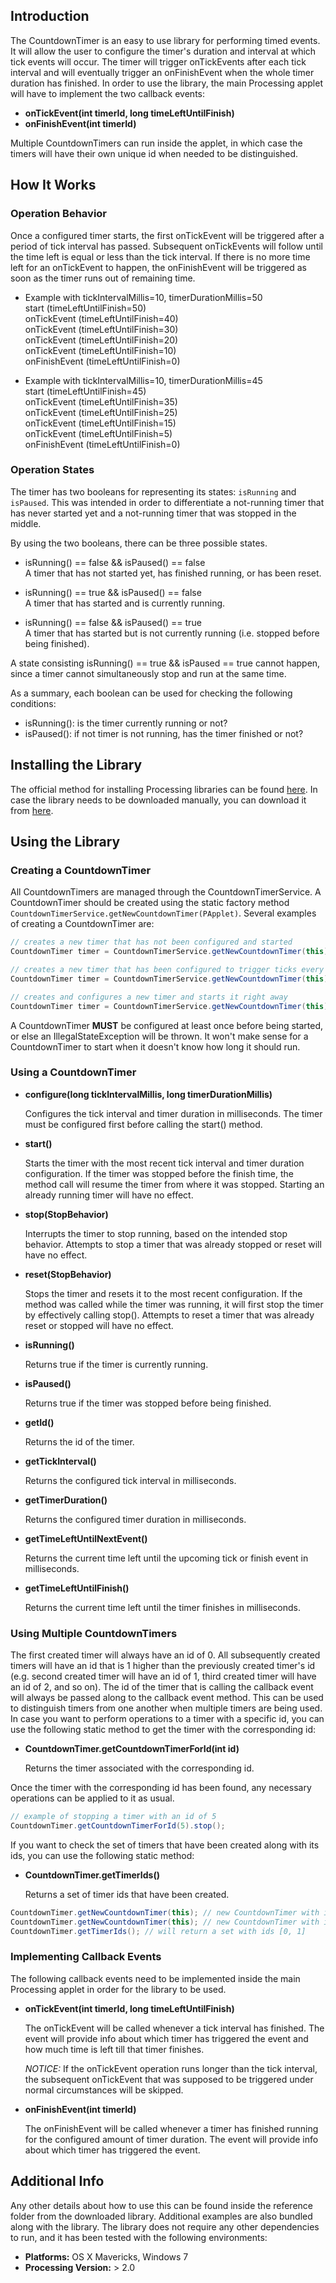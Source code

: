 
## Introduction

The CountdownTimer is an easy to use library for performing timed events.
It will allow the user to configure the timer's duration and interval at which tick events will occur.
The timer will trigger onTickEvents after each tick interval and will eventually trigger an onFinishEvent when the whole timer duration has finished.
In order to use the library, the main Processing applet will have to implement the two callback events:

* __onTickEvent(int timerId, long timeLeftUntilFinish)__
* __onFinishEvent(int timerId)__

Multiple CountdownTimers can run inside the applet, in which case the timers will have their own unique id when needed to be distinguished.

## How It Works

### Operation Behavior

Once a configured timer starts, the first onTickEvent will be triggered after a period of tick interval has passed.
Subsequent onTickEvents will follow until the time left is equal or less than the tick interval.
If there is no more time left for an onTickEvent to happen, the onFinishEvent will be triggered as soon as the timer runs out of remaining time. 

* Example with tickIntervalMillis=10, timerDurationMillis=50  
start         (timeLeftUntilFinish=50)  
onTickEvent   (timeLeftUntilFinish=40)  
onTickEvent   (timeLeftUntilFinish=30)  
onTickEvent   (timeLeftUntilFinish=20)  
onTickEvent   (timeLeftUntilFinish=10)  
onFinishEvent (timeLeftUntilFinish=0)  

* Example with tickIntervalMillis=10, timerDurationMillis=45  
start         (timeLeftUntilFinish=45)  
onTickEvent   (timeLeftUntilFinish=35)  
onTickEvent   (timeLeftUntilFinish=25)  
onTickEvent   (timeLeftUntilFinish=15)  
onTickEvent   (timeLeftUntilFinish=5)  
onFinishEvent (timeLeftUntilFinish=0) 

### Operation States

The timer has two booleans for representing its states: `isRunning` and `isPaused`.
This was intended in order to differentiate a not-running timer that has never started yet and a not-running timer that was stopped in the middle.

By using the two booleans, there can be three possible states.

* isRunning() == false && isPaused() == false  
  A timer that has not started yet, has finished running, or has been reset.

* isRunning() == true && isPaused() == false  
  A timer that has started and is currently running.

* isRunning() == false && isPaused() == true  
  A timer that has started but is not currently running (i.e. stopped before being finished).

A state consisting isRunning() == true && isPaused == true cannot happen, since a timer cannot simultaneously stop and run at the same time.

As a summary, each boolean can be used for checking the following conditions:  
- isRunning(): is the timer currently running or not?  
- isPaused(): if not timer is not running, has the timer finished or not?

## Installing the Library

The official method for installing Processing libraries can be found [here](http://wiki.processing.org/w/How_to_Install_a_Contributed_Library).
In case the library needs to be downloaded manually, you can download it from [here](https://raw.github.com/dhchoi/processing-countdowntimer/master/release/CountdownTimer.zip).

## Using the Library

### Creating a CountdownTimer

All CountdownTimers are managed through the CountdownTimerService.
A CountdownTimer should be created using the static factory method `CountdownTimerService.getNewCountdownTimer(PApplet)`.
Several examples of creating a CountdownTimer are:

```java
// creates a new timer that has not been configured and started
CountdownTimer timer = CountdownTimerService.getNewCountdownTimer(this);

// creates a new timer that has been configured to trigger ticks every 1000 ms and run for a total of 5000 ms
CountdownTimer timer = CountdownTimerService.getNewCountdownTimer(this).configure(1000, 5000);

// creates and configures a new timer and starts it right away
CountdownTimer timer = CountdownTimerService.getNewCountdownTimer(this).configure(1000, 5000).start();
```

A CountdownTimer **MUST** be configured at least once before being started, or else an IllegalStateException will be thrown.
It won't make sense for a CountdownTimer to start when it doesn't know how long it should run.

### Using a CountdownTimer

* __configure(long tickIntervalMillis, long timerDurationMillis)__

    Configures the tick interval and timer duration in milliseconds. The timer must be configured first before calling the start() method.

* __start()__

    Starts the timer with the most recent tick interval and timer duration configuration. If the timer was stopped before the finish time, the method call will resume the timer from where it was stopped. Starting an already running timer will have no effect.

* __stop(StopBehavior)__

    Interrupts the timer to stop running, based on the intended stop behavior. Attempts to stop a timer that was already stopped or reset will have no effect.

* __reset(StopBehavior)__

    Stops the timer and resets it to the most recent configuration. If the method was called while the timer was running, it will first stop the timer by effectively calling stop(). Attempts to reset a timer that was already reset or stopped will have no effect.

* __isRunning()__

    Returns true if the timer is currently running.

* __isPaused()__

    Returns true if the timer was stopped before being finished.

* __getId()__

    Returns the id of the timer.

* __getTickInterval()__

    Returns the configured tick interval in milliseconds.

* __getTimerDuration()__

    Returns the configured timer duration in milliseconds.

* __getTimeLeftUntilNextEvent()__

    Returns the current time left until the upcoming tick or finish event in milliseconds.

* __getTimeLeftUntilFinish()__

    Returns the current time left until the timer finishes in milliseconds.

### Using Multiple CountdownTimers

The first created timer will always have an id of 0.
All subsequently created timers will have an id that is 1 higher than the previously created timer's id (e.g. second created timer will have an id of 1, third created timer will have an id of 2, and so on).
The id of the timer that is calling the callback event will always be passed along to the callback event method. This can be used to distinguish timers from one another when multiple timers are being used.
In case you want to perform operations to a timer with a specific id, you can use the following static method to get the timer with the corresponding id:

* __CountdownTimer.getCountdownTimerForId(int id)__

    Returns the timer associated with the corresponding id.

Once the timer with the corresponding id has been found, any necessary operations can be applied to it as usual.
```java
// example of stopping a timer with an id of 5
CountdownTimer.getCountdownTimerForId(5).stop();
```

If you want to check the set of timers that have been created along with its ids, you can use the following static method:

* __CountdownTimer.getTimerIds()__

    Returns a set of timer ids that have been created.

```java
CountdownTimer.getNewCountdownTimer(this); // new CountdownTimer with id=0
CountdownTimer.getNewCountdownTimer(this); // new CountdownTimer with id=1
CountdownTimer.getTimerIds(); // will return a set with ids [0, 1]
```
    

### Implementing Callback Events

The following callback events need to be implemented inside the main Processing applet in order for the library to be used.

* __onTickEvent(int timerId, long timeLeftUntilFinish)__

    The onTickEvent will be called whenever a tick interval has finished.
    The event will provide info about which timer has triggered the event and how much time is left till that timer finishes.

    *NOTICE:* If the onTickEvent operation runs longer than the tick interval, the subsequent onTickEvent that was supposed to be triggered under normal circumstances will be skipped.

* __onFinishEvent(int timerId)__

    The onFinishEvent will be called whenever a timer has finished running for the configured amount of timer duration. The event will provide info about which timer has triggered the event.

## Additional Info

Any other details about how to use this can be found inside the reference folder from the downloaded library.
Additional examples are also bundled along with the library.
The library does not require any other dependencies to run, and it has been tested with the following environments:

* __Platforms:__ OS X Mavericks, Windows 7
* __Processing Version:__ > 2.0
